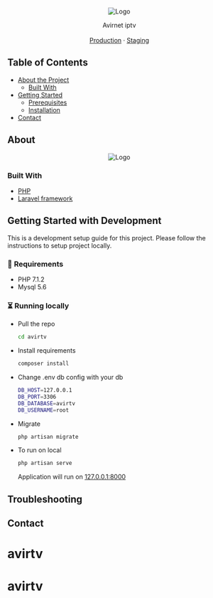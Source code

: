 <!-- PROJECT SHIELDS -->
<!-- [![Build Status][build-shield]]() -->

<!-- PROJECT LOGO -->
<br />
<p align="center">
  <img src="logo.png" alt="Logo">

  <!-- <h3 align="center">Claking Tooling</h3> -->

  <p align="center">
    Avirnet iptv
    <br />
    <br />
    <a href="https://example.com">Production</a>
    ·
    <a href="https://example.com">Staging</a>
  </p>

<!-- TABLE OF CONTENTS -->
## Table of Contents

* [About the Project](#about-the-project)
  * [Built With](#built-with)
* [Getting Started](#getting-started)
  * [Prerequisites](#prerequisites)
  * [Installation](#installation)
* [Contact](#contact)



<!-- ABOUT THE PROJECT -->
## About

<p align="center">
  <img src="screenshot.png" alt="Logo">
</p>

### Built With
* [PHP](https://php.net)
* [Laravel framework](https://laravel.com)



<!-- GETTING STARTED -->
## Getting Started with Development
This is a development setup guide for this project. Please follow the instructions to setup
project locally.

### 🤚 **Requirements**
- PHP 7.1.2
- Mysql 5.6

### ⏳ **Running locally**
- Pull the repo
    ```bash
    cd avirtv
    ```
- Install requirements
    ```bash
    composer install
    ```
- Change .env db config with your db
    ```bash
    DB_HOST=127.0.0.1
    DB_PORT=3306
    DB_DATABASE=avirtv
    DB_USERNAME=root
    ```
- Migrate
    ```bash
    php artisan migrate
    ```
  
- To run on local
    ```bash
    php artisan serve
    ```

    Application will run on [127.0.0.1:8000](http://127.0.0.1:8000)

## Troubleshooting


<!-- CONTACT -->
## Contact


<!-- MARKDOWN LINKS & IMAGES -->
[build-shield]: https://img.shields.io/badge/build-passing-brightgreen.svg?style=flat-square
[contributors-shield]: https://img.shields.io/badge/contributors-1-orange.svg?style=flat-square
[license-shield]: https://img.shields.io/badge/license-MIT-blue.svg?style=flat-square
[license-url]: https://choosealicense.com/licenses/mit
[linkedin-shield]: https://img.shields.io/badge/-LinkedIn-black.svg?style=flat-square&logo=linkedin&colorB=555
# avirtv
# avirtv
